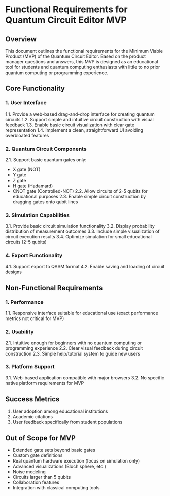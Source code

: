 # Functional Requirements for Quantum Circuit Editor MVP

## Overview
This document outlines the functional requirements for the Minimum Viable Product (MVP) of the Quantum Circuit Editor. Based on the product manager questions and answers, this MVP is designed as an educational tool for students and quantum computing enthusiasts with little to no prior quantum computing or programming experience.

## Core Functionality

### 1. User Interface
1.1. Provide a web-based drag-and-drop interface for creating quantum circuits
1.2. Support simple and intuitive circuit construction with visual feedback
1.3. Enable basic circuit visualization with clear gate representation
1.4. Implement a clean, straightforward UI avoiding overbloated features

### 2. Quantum Circuit Components
2.1. Support basic quantum gates only:
   - X gate (NOT)
   - Y gate
   - Z gate
   - H gate (Hadamard)
   - CNOT gate (Controlled-NOT)
2.2. Allow circuits of 2-5 qubits for educational purposes
2.3. Enable simple circuit construction by dragging gates onto qubit lines

### 3. Simulation Capabilities
3.1. Provide basic circuit simulation functionality
3.2. Display probability distribution of measurement outcomes
3.3. Include simple visualization of circuit execution results
3.4. Optimize simulation for small educational circuits (2-5 qubits)

### 4. Export Functionality
4.1. Support export to QASM format
4.2. Enable saving and loading of circuit designs

## Non-Functional Requirements

### 1. Performance
1.1. Responsive interface suitable for educational use (exact performance metrics not critical for MVP)

### 2. Usability
2.1. Intuitive enough for beginners with no quantum computing or programming experience
2.2. Clear visual feedback during circuit construction
2.3. Simple help/tutorial system to guide new users

### 3. Platform Support
3.1. Web-based application compatible with major browsers
3.2. No specific native platform requirements for MVP

## Success Metrics
1. User adoption among educational institutions
2. Academic citations
3. User feedback specifically from student populations

## Out of Scope for MVP
- Extended gate sets beyond basic gates
- Custom gate definitions
- Real quantum hardware execution (focus on simulation only)
- Advanced visualizations (Bloch sphere, etc.)
- Noise modeling
- Circuits larger than 5 qubits
- Collaboration features
- Integration with classical computing tools
